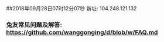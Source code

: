 ##2018年09月28日07时12分07秒 新址: 104.248.121.132
### 兔友常见问题及解答: https://github.com/wanggonging/d/blob/w/FAQ.md
